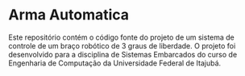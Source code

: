 # Arma Automatica
Este repositório contém o código fonte do projeto de um sistema de controle de um braço robótico de 3 graus de liberdade. O projeto foi desenvolvido para a disciplina de Sistemas Embarcados do curso de Engenharia de Computação da Universidade Federal de Itajubá.